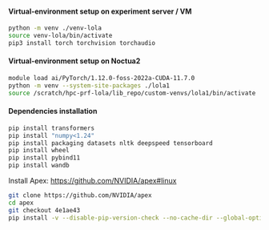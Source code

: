 #### Virtual-environment setup on experiment server / VM
```bash
python -m venv ./venv-lola
source venv-lola/bin/activate
pip3 install torch torchvision torchaudio
```


#### Virtual-environment setup on Noctua2
```bash
module load ai/PyTorch/1.12.0-foss-2022a-CUDA-11.7.0
python -m venv --system-site-packages ./lola1
source /scratch/hpc-prf-lola/lib_repo/custom-venvs/lola1/bin/activate
```

#### Dependencies installation

```bash
pip install transformers
pip install "numpy<1.24"
pip install packaging datasets nltk deepspeed tensorboard
pip install wheel
pip install pybind11
pip install wandb
```

Install Apex:
https://github.com/NVIDIA/apex#linux

```bash
git clone https://github.com/NVIDIA/apex
cd apex
git checkout 4e1ae43
pip install -v --disable-pip-version-check --no-cache-dir --global-option="--cpp_ext" --global-option="--cuda_ext" ./
```
